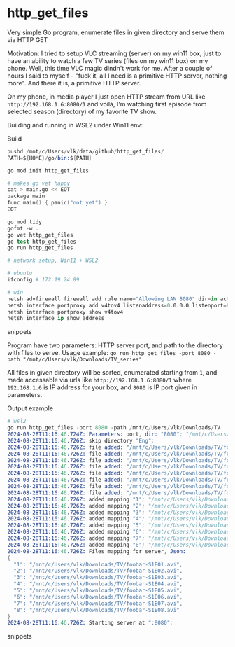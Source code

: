 # http_get_files

Very simple Go program, enumerate files in given directory and serve them via HTTP GET

Motivation: I tried to setup VLC streaming (server) on my win11 box,
just to have an ability to watch a few TV series (files on my win11 box) on my phone.
Well, this time VLC magic dindn't work for me.
After a couple of hours I said to myself - "fuck it, all I need is a primitive HTTP server, nothing more".
And there it is, a primitive HTTP server.

On my phone, in media player I just open HTTP stream from URL like `http://192.168.1.6:8080/1` and voilà,
I'm watching first episode from selected season (directory) of my favorite TV show.

Building and running in WSL2 under Win11 env:

Build
```s
pushd /mnt/c/Users/vlk/data/github/http_get_files/
PATH=${HOME}/go/bin:${PATH}

go mod init http_get_files

# makes go vet happy
cat > main.go << EOT
package main
func main() { panic("not yet") }
EOT

go mod tidy
gofmt -w .
go vet http_get_files
go test http_get_files
go run http_get_files

# network setup, Win11 + WSL2

# ubuntu
ifconfig # 172.19.24.89

# win
netsh advfirewall firewall add rule name="Allowing LAN 8080" dir=in action=allow protocol=TCP localport=8080
netsh interface portproxy add v4tov4 listenaddress=0.0.0.0 listenport=8080 connectaddress=172.19.24.89 connectport=8080
netsh interface portproxy show v4tov4
netsh interface ip show address

```
snippets

Program have two parameters: HTTP server port, and path to the directory with files to serve.
Usage example: `go run http_get_files -port 8080 -path "/mnt/c/Users/vlk/Downloads/TV_series"`

All files in given directory will be sorted, enumerated starting from `1`,
and made accessable via urls like `http://192.168.1.6:8080/1`
where `192.168.1.6` is IP address for your box, and `8080` is IP port given in parameters.

Output example
```s
# wsl2
go run http_get_files -port 8080 -path /mnt/c/Users/vlk/Downloads/TV
2024-08-28T11:16:46.724Z: Parameters: port, dir: "8080"; "/mnt/c/Users/vlk/Downloads/TV"; 
2024-08-28T11:16:46.726Z: skip directory "Eng";
2024-08-28T11:16:46.726Z: file added: "/mnt/c/Users/vlk/Downloads/TV/foobar-S1E01.avi";
2024-08-28T11:16:46.726Z: file added: "/mnt/c/Users/vlk/Downloads/TV/foobar-S1E02.avi";
2024-08-28T11:16:46.726Z: file added: "/mnt/c/Users/vlk/Downloads/TV/foobar-S1E03.avi";
2024-08-28T11:16:46.726Z: file added: "/mnt/c/Users/vlk/Downloads/TV/foobar-S1E04.avi";
2024-08-28T11:16:46.726Z: file added: "/mnt/c/Users/vlk/Downloads/TV/foobar-S1E05.avi";
2024-08-28T11:16:46.726Z: file added: "/mnt/c/Users/vlk/Downloads/TV/foobar-S1E06.avi";
2024-08-28T11:16:46.726Z: file added: "/mnt/c/Users/vlk/Downloads/TV/foobar-S1E07.avi";
2024-08-28T11:16:46.726Z: file added: "/mnt/c/Users/vlk/Downloads/TV/foobar-S1E08.avi";
2024-08-28T11:16:46.726Z: added mapping "1"; "/mnt/c/Users/vlk/Downloads/TV/foobar-S1E01.avi";
2024-08-28T11:16:46.726Z: added mapping "2"; "/mnt/c/Users/vlk/Downloads/TV/foobar-S1E02.avi";
2024-08-28T11:16:46.726Z: added mapping "3"; "/mnt/c/Users/vlk/Downloads/TV/foobar-S1E03.avi";
2024-08-28T11:16:46.726Z: added mapping "4"; "/mnt/c/Users/vlk/Downloads/TV/foobar-S1E04.avi";
2024-08-28T11:16:46.726Z: added mapping "5"; "/mnt/c/Users/vlk/Downloads/TV/foobar-S1E05.avi";
2024-08-28T11:16:46.726Z: added mapping "6"; "/mnt/c/Users/vlk/Downloads/TV/foobar-S1E06.avi";
2024-08-28T11:16:46.726Z: added mapping "7"; "/mnt/c/Users/vlk/Downloads/TV/foobar-S1E07.avi";
2024-08-28T11:16:46.726Z: added mapping "8"; "/mnt/c/Users/vlk/Downloads/TV/foobar-S1E08.avi";
2024-08-28T11:16:46.726Z: Files mapping for server, Json:
{
  "1": "/mnt/c/Users/vlk/Downloads/TV/foobar-S1E01.avi",
  "2": "/mnt/c/Users/vlk/Downloads/TV/foobar-S1E02.avi",
  "3": "/mnt/c/Users/vlk/Downloads/TV/foobar-S1E03.avi",
  "4": "/mnt/c/Users/vlk/Downloads/TV/foobar-S1E04.avi",
  "5": "/mnt/c/Users/vlk/Downloads/TV/foobar-S1E05.avi",
  "6": "/mnt/c/Users/vlk/Downloads/TV/foobar-S1E06.avi",
  "7": "/mnt/c/Users/vlk/Downloads/TV/foobar-S1E07.avi",
  "8": "/mnt/c/Users/vlk/Downloads/TV/foobar-S1E08.avi"
}
2024-08-28T11:16:46.726Z: Starting server at ":8080";
```
snippets

